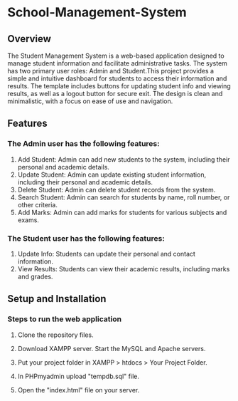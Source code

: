# School-Management-System

## Overview

The Student Management System is a web-based application designed to manage student information and facilitate administrative tasks. The system has two primary user roles: Admin and Student.This project provides a simple and intuitive dashboard for students to access their information and results. The template includes buttons for updating student info and viewing results, as well as a logout button for secure exit. The design is clean and minimalistic, with a focus on ease of use and navigation.

## Features

### The Admin user has the following features:

1. Add Student: Admin can add new students to the system, including their personal and academic details.
2. Update Student: Admin can update existing student information, including their personal and academic details.
3. Delete Student: Admin can delete student records from the system.
4. Search Student: Admin can search for students by name, roll number, or other criteria.
5. Add Marks: Admin can add marks for students for various subjects and exams.

### The Student user has the following features:

1. Update Info: Students can update their personal and contact information.
2. View Results: Students can view their academic results, including marks and grades.


## Setup and Installation

### Steps to run the web application

1. Clone the repository files.

2. Download XAMPP server. Start the MySQL and Apache servers.

3. Put your project folder in XAMPP > htdocs > Your Project Folder.

4. In PHPmyadmin upload "tempdb.sql" file.

5. Open the "index.html" file on your server.
